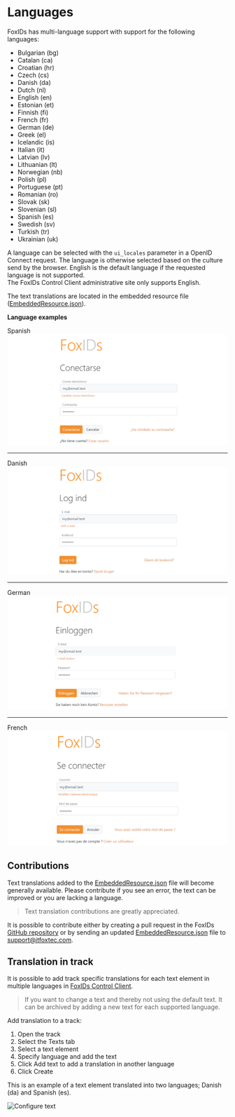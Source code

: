 # Languages
FoxIDs has multi-language support with support for the following languages:

- Bulgarian (bg)
- Catalan (ca)
- Croatian (hr)
- Czech (cs)
- Danish (da)
- Dutch (nl)
- English (en)
- Estonian (et)
- Finnish (fi)
- French (fr)
- German (de)
- Greek (el)
- Icelandic (is)
- Italian (it)
- Latvian (lv)
- Lithuanian (lt)
- Norwegian (nb)
- Polish (pl)
- Portuguese (pt)
- Romanian (ro)
- Slovak (sk)
- Slovenian (sl)
- Spanish (es)
- Swedish (sv)
- Turkish (tr)
- Ukrainian (uk)

A language can be selected with the `ui_locales` parameter in a OpenID Connect request. The language is otherwise selected based on the culture send by the browser. English is the default language if the requested language is not supported.  
The FoxIDs Control Client administrative site only supports English.

The text translations are located in the embedded resource file ([EmbeddedResource.json](https://github.com/ITfoxtec/FoxIDs/blob/master/src/FoxIDs.Shared/Models/Master/Resources/EmbeddedResource.json)).

**Language examples**

Spanish
![Spanish](images/language-spanish.png)

----

Danish
![Danish](images/language-danish.png)

----

German
![German](images/language-german.png)

----

French
![French](images/language-french.png)

## Contributions

Text translations added to the [EmbeddedResource.json](https://github.com/ITfoxtec/FoxIDs/blob/master/src/FoxIDs.Shared/Models/Master/Resources/EmbeddedResource.json) file will become generally available. 
Please contribute if you see an error, the text can be improved or you are lacking a language.

> Text translation contributions are greatly appreciated.

It is possible to contribute either by creating a pull request in the FoxIDs [GitHub repository](https://github.com/ITfoxtec/FoxIDs) or by sending an updated [EmbeddedResource.json](https://github.com/ITfoxtec/FoxIDs/blob/master/src/FoxIDs.Shared/Models/Master/Resources/EmbeddedResource.json) file to [support@itfoxtec.com](mailto:support@itfoxtec.com?subject=FoxIDs-embedded-resource).

## Translation in track

It is possible to add track specific translations for each text element in multiple languages in [FoxIDs Control Client](control.md#foxids-control-client).

> If you want to change a text and thereby not using the default text. It can be archived by adding a new text for each supported language.

Add translation to a track:

1. Open the track
2. Select the Texts tab
3. Select a text element
4. Specify language and add the text
5. Click Add text to add a translation in another language
6. Click Create

This is an example of a text element translated into two languages; Danish (da) and Spanish (es).

![Configure text](images/configure-tenant-text.png)
